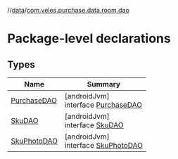 //[data](../../index.md)/[com.veles.purchase.data.room.dao](index.md)

# Package-level declarations

## Types

| Name | Summary |
|---|---|
| [PurchaseDAO](-purchase-d-a-o/index.md) | [androidJvm]<br>interface [PurchaseDAO](-purchase-d-a-o/index.md) |
| [SkuDAO](-sku-d-a-o/index.md) | [androidJvm]<br>interface [SkuDAO](-sku-d-a-o/index.md) |
| [SkuPhotoDAO](-sku-photo-d-a-o/index.md) | [androidJvm]<br>interface [SkuPhotoDAO](-sku-photo-d-a-o/index.md) |
